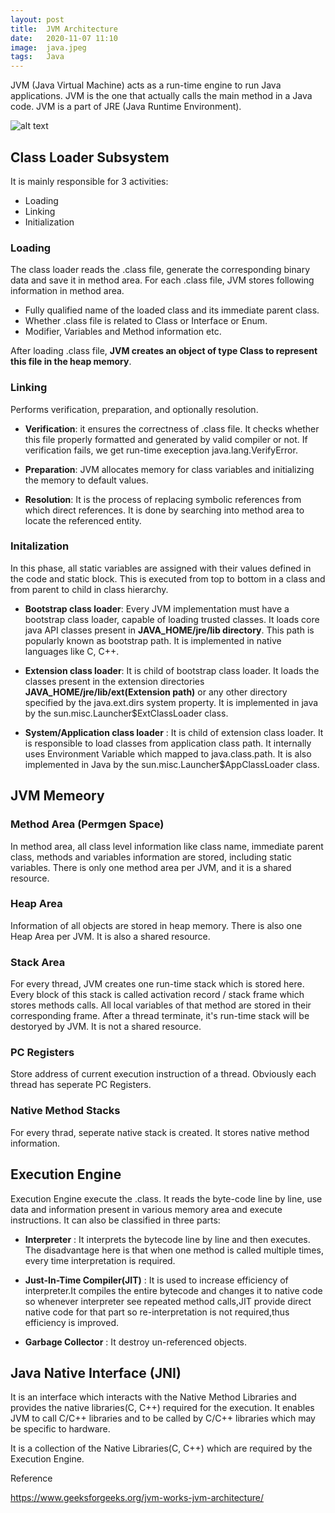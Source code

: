 ```yaml
---
layout: post
title:  JVM Architecture
date:   2020-11-07 11:10
image:  java.jpeg
tags:   Java
---
```


JVM (Java Virtual Machine) acts as a run-time engine to run Java applications. JVM is the one that actually calls the main method in a Java code. JVM is a part of JRE (Java Runtime Environment).

![alt text][JVM]

[JVM]: https://media.geeksforgeeks.org/wp-content/uploads/jvm-3.jpg

## Class Loader Subsystem

It is mainly responsible for 3 activities:

* Loading 
* Linking
* Initialization

### Loading 

The class loader reads the .class file, generate the corresponding binary data and save it in method area. For each .class file, JVM stores following information in method area.

* Fully qualified name of the loaded class and its immediate parent class.
* Whether .class file is related to Class or Interface or Enum.
* Modifier, Variables and Method information etc.

After loading .class file, **JVM creates an object of type Class to represent this file in the heap memory**.

### Linking 

Performs verification, preparation, and optionally resolution.

* **Verification**: it ensures the correctness of .class file. It checks whether this file properly formatted and generated by valid compiler or not. If verification fails, we get run-time exeception java.lang.VerifyError.

* **Preparation**: JVM allocates memory for class variables and initializing the memory to default values.

* **Resolution**: It is the process of replacing symbolic references from which direct references. It is done by searching into method area to locate the referenced entity.
 
### Initalization

In this phase, all static variables are assigned with their values defined in the code and static block. This is executed from top to bottom in a class and from parent to child in class hierarchy.

* **Bootstrap class loader**: Every JVM implementation must have a bootstrap class loader, capable of loading trusted classes. It loads core java API classes present in **JAVA_HOME/jre/lib directory**. This path is popularly known as bootstrap path. It is implemented in native languages like C, C++.

* **Extension class loader**: It is child of bootstrap class loader. It loads the classes present in the extension directories **JAVA_HOME/jre/lib/ext(Extension path)** or any other directory specified by the java.ext.dirs system property. It is implemented in java by the sun.misc.Launcher$ExtClassLoader class.

* **System/Application class loader** : It is child of extension class loader. It is responsible to load classes from application class path. It internally uses Environment Variable which mapped to java.class.path. It is also implemented in Java by the sun.misc.Launcher$AppClassLoader class.

## JVM Memeory

### Method Area (Permgen Space)

In method area, all class level information like class name, immediate parent class, methods and variables information are stored, including static variables. There is only one method area per JVM, and it is a shared resource.

### Heap Area 

Information of all objects are stored in heap memory. There is also one Heap Area per JVM. It is also a shared resource.

### Stack Area

For every thread, JVM creates one run-time stack which is stored here. Every block of this stack is called activation record / stack frame which stores methods calls. All local variables of that method are stored in their corresponding frame. After a thread terminate, it's run-time stack will be destoryed by JVM. It is not a shared resource.

### PC Registers

Store address of current execution instruction of a thread. Obviously each thread has seperate PC Registers.

### Native Method Stacks

For every thrad, seperate native stack is created. It stores native method information.

## Execution Engine

Execution Engine execute the .class. It reads the byte-code line by line, use data and information present in various memory area and execute instructions. It can also be classified in three parts:

* **Interpreter** : It interprets the bytecode line by line and then executes. The disadvantage here is that when one method is called multiple times, every time interpretation is required.

* **Just-In-Time Compiler(JIT)** : It is used to increase efficiency of interpreter.It compiles the entire bytecode and changes it to native code so whenever interpreter see repeated method calls,JIT provide direct native code for that part so re-interpretation is not required,thus efficiency is improved.

* **Garbage Collector** : It destroy un-referenced objects.

## Java Native Interface (JNI)

It is an interface which interacts with the Native Method Libraries and provides the native libraries(C, C++) required for the execution. It enables JVM to call C/C++ libraries and to be called by C/C++ libraries which may be specific to hardware.

It is a collection of the Native Libraries(C, C++) which are required by the Execution Engine.

Reference

<https://www.geeksforgeeks.org/jvm-works-jvm-architecture/>